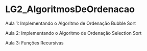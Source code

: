 # LG2_AlgoritmosDeOrdenacao

Aula 1: Implementando o Algoritmo de Ordenação Bubble Sort

Aula 2: Implementando o Algoritmo de Ordenação Selection Sort

Aula 3: Funções Recursivas

